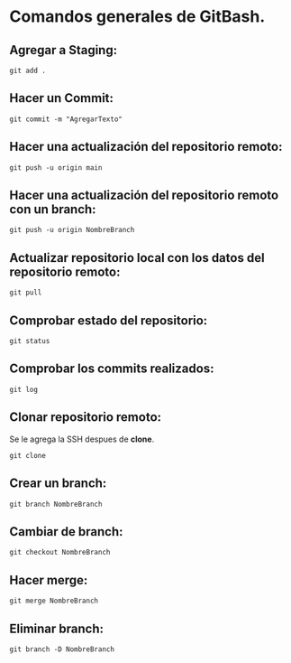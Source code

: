 # Comandos generales de GitBash.

## Agregar a Staging:
```
git add .
```
## Hacer un Commit:
```
git commit -m "AgregarTexto"
```
## Hacer una actualización del repositorio remoto:
```
git push -u origin main
```
## Hacer una actualización del repositorio remoto con un branch:
```
git push -u origin NombreBranch
```
## Actualizar repositorio local con los datos del repositorio remoto:
```
git pull
```
## Comprobar estado del repositorio:
```
git status
```
## Comprobar los commits realizados:
```
git log
```
## Clonar repositorio remoto:
Se le agrega la SSH despues de **clone**.
```
git clone
```
## Crear un branch:
```
git branch NombreBranch
```
## Cambiar de branch:
```
git checkout NombreBranch
```
## Hacer merge:
```
git merge NombreBranch
```
## Eliminar branch:
```
git branch -D NombreBranch
```
